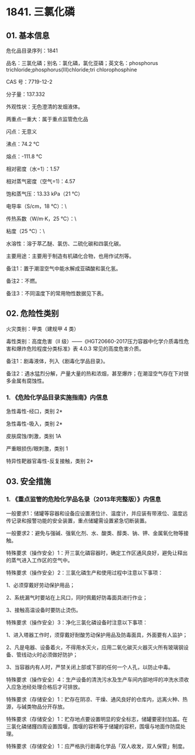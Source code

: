 # 1841. 三氯化磷

## 01. 基本信息

危化品目录序列：1841

品名：三氯化磷；别名：氯化磷，氯化亚磷；英文名：phosphorus trichloride;phosphorus(III)chloride;tri chlorophosphine

CAS 号：7719-12-2

分子量：137.332

外观性状：无色澄清的发烟液体。

两重点一重大：属于重点监管危化品

闪点：无意义

沸点：74.2 ℃

熔点：-111.8 ℃

相对密度（水=1）：1.57

相对蒸气密度（空气=1)：4.57

饱和蒸气压：13.33 kPa（21 ℃）

电导率（S/cm，18 ℃）：\

传热系数（W/m·K，25 ℃）：\

粘度（25 ℃）：\

水溶性：溶于萃乙醚、氯仿、二硫化碳和四氯化碳。

主要用途：主要用于制造有机磷化合物，也用作试剂等。

备注1：置于潮湿空气中能水解成亚磷酸和氯化氢。

备注2：不燃。

备注3：不同温度下的常用物性数据见下表。

## 02. 危险性类别

火灾类别：甲类（建规甲 4 类）

毒性类别：高度危害（II 级）——《HGT20660-2017压力容器中化学介质毒性危害和爆炸危险程度分类标准》表 4.0.3 常见的高度危害介质。

备注1：剧毒液体，列入《剧毒化学品目录》。

备注2：遇水猛烈分解，产量大量的热和浓烟，甚至爆炸；在潮湿空气存在下对很多金属有腐蚀性。

### 1. 《危险化学品目录实施指南》内信息

急性毒性-经口，类别 2* 

急性毒性-吸入，类别 2* 

皮肤腐蚀/刺激，类别 1A

严重眼损伤/眼刺激，类别 1

特异性靶器官毒性-反复接触，类别 2*

## 03. 安全措施

### 1. 《重点监管的危险化学品名录（2013年完整版）》内信息

一般要求1：储罐等容器和设备应设置液位计、温度计，并应装有带液位、温度远传记录和报警功能的安全装置，重点储罐需设置紧急切断装置。

一般要求2：避免与强碱、强氧化剂、水、酸类、醇类、钠、钾、金属氧化物等接触。

特殊要求（操作安全）1：开三氯化磷容器时，确定工作区通风良好，避免让释出的蒸气进入工作区的空气中。

特殊要求（操作安全）2：三氯化磷生产和使用过程中注意以下事项：

1、必须穿戴好劳动保护用品；

2、系统漏气时要站在上风口，同时佩戴好防毒面具进行作业；

3、接触高温设备时要防止烫伤。

特殊要求（操作安全）3：净化三氯化磷设备时注意以下事项：

1、进入塔器工作时，须穿戴好耐酸艻动保护用品及防毒面具，外面要有人监护；

2、凡是电器、设备着火，不得用水灭火，应用二氧化碳灭火器灭火所有玻璃钢设备、管线动火时必须做好防护；

3、当容器内有人时，严禁关闭上部或下部的任何一个人孔，以防止中毒。

特殊要求（操作安全）4：生产设备的清洗污水及生产车间内部地坪的冲洗水须收入应急池经处理合格后才可排放。

特殊要求（存储安全）1：贮存在阴凉、干燥、通风良好的仓库内，远离火种、热源，与碱类物品分开存放。

特殊要求（存储安全）1：贮存地点要设置明显的安全标志，储罐要密封加盖。在三氯化磷储饉四周设置围堰，围堰的容积等于储罐的容积，围堰与地面作防腐处理。

特殊要求（存储安全）1：应严格执行剧毒化学品「双人收发，双人保管」制度。


